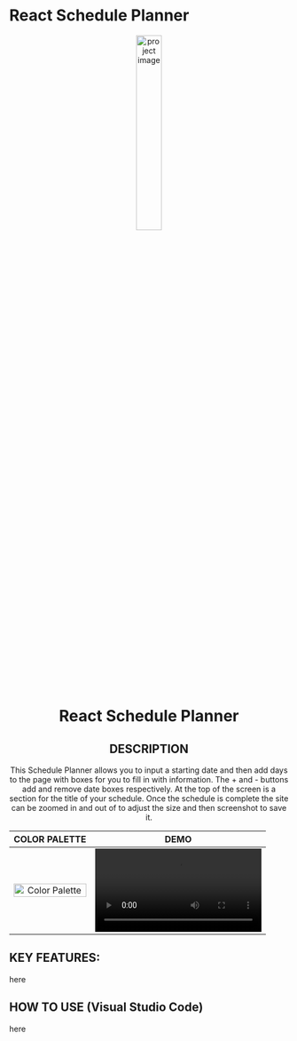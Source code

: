 # React Schedule Planner

<div align="center">
  <img style="width: 30%;" src="" alt="project image">  
  
  # **React Schedule Planner**
   
  ## **DESCRIPTION**
  This Schedule Planner allows you to input a starting date and then add days to the page with boxes for you to fill in with information. The + and - buttons add and remove date boxes respectively. At the top of the screen is a section for the title of your schedule. Once the schedule is complete the site can be zoomed in and out of to adjust the size and then screenshot to save it.

|                     COLOR PALETTE                     |                                       DEMO                                       |
| :---------------------------------------------------: | :------------------------------------------------------------------------------: |
| <img style="width: 100%;" src="" alt="Color Palette"> | <video width = 100% controls><source  src="" type="video/mp4">DEMO Video</video> |

</div>

## **KEY FEATURES:**

here

## **HOW TO USE (Visual Studio Code)**

here
